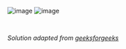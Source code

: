 ![image](https://user-images.githubusercontent.com/79401055/146512156-6a603a9c-83aa-4aa8-bcfc-f1048ed26d33.png)
![image](https://user-images.githubusercontent.com/79401055/146512176-506e9ea5-8515-41ad-9d82-d798ebc59503.png)

<br>

_Solution adapted from [geeksforgeeks](https://www.geeksforgeeks.org/print-nodes-top-view-binary-tree/)_
